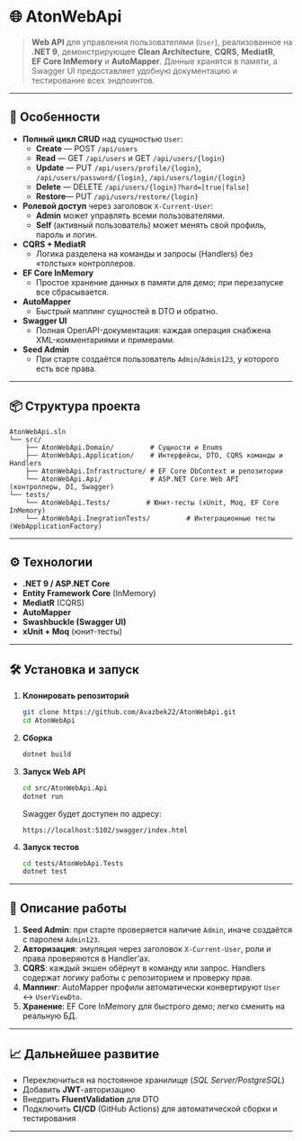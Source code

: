 # 🌐 AtonWebApi

&#x20;  &#x20;

> **Web API** для управления пользователями (`User`), реализованное на **.NET 9**, демонстрирующее **Clean Architecture**, **CQRS**, **MediatR**, **EF Core InMemory** и **AutoMapper**. Данные хранятся в памяти, а Swagger UI предоставляет удобную документацию и тестирование всех эндпоинтов.

---

## 🚀 Особенности

- **Полный цикл CRUD** над сущностью `User`:
  - **Create** — POST `/api/users`
  - **Read**   — GET `/api/users` и GET `/api/users/{login}`
  - **Update** — PUT `/api/users/profile/{login}`, `/api/users/password/{login}`, `/api/users/login/{login}`
  - **Delete** — DELETE `/api/users/{login}?hard=[true|false]`
  - **Restore**— PUT `/api/users/restore/{login}`
- **Ролевой доступ** через заголовок `X-Current-User`:
  - **Admin** может управлять всеми пользователями.
  - **Self** (активный пользователь) может менять свой профиль, пароль и логин.
- **CQRS + MediatR**
  - Логика разделена на команды и запросы (Handlers) без «толстых» контроллеров.
- **EF Core InMemory**
  - Простое хранение данных в памяти для демо; при перезапуске все сбрасывается.
- **AutoMapper**
  - Быстрый маппинг сущностей в DTO и обратно.
- **Swagger UI**
  - Полная OpenAPI-документация: каждая операция снабжена XML-комментариями и примерами.
- **Seed Admin**
  - При старте создаётся пользователь `Admin`/`Admin123`, у которого есть все права.

---

## 📦 Структура проекта

```
AtonWebApi.sln
└── src/
    ├── AtonWebApi.Domain/         # Сущности и Enums
    ├── AtonWebApi.Application/    # Интерфейсы, DTO, CQRS команды и Handlers
    ├── AtonWebApi.Infrastructure/ # EF Core DbContext и репозитории
    └── AtonWebApi.Api/            # ASP.NET Core Web API (контроллеры, DI, Swagger)
└── tests/
    └── AtonWebApi.Tests/         # Юнит-тесты (xUnit, Moq, EF Core InMemory)
    └── AtonWebApi.InegrationTests/         # Интеграционные тесты (WebApplicationFactory)
```

---

## ⚙️ Технологии

- **.NET 9 / ASP.NET Core**
- **Entity Framework Core** (InMemory)
- **MediatR** (CQRS)
- **AutoMapper**
- **Swashbuckle (Swagger UI)**
- **xUnit + Moq** (юнит-тесты)

---

## 🛠 Установка и запуск

1. **Клонировать репозиторий**
   ```bash
   git clone https://github.com/Avazbek22/AtonWebApi.git
   cd AtonWebApi
   ```
2. **Сборка**
   ```bash
   dotnet build
   ```
3. **Запуск Web API**
   ```bash
   cd src/AtonWebApi.Api
   dotnet run
   ```
   Swagger будет доступен по адресу:
   ```
   https://localhost:5102/swagger/index.html
   ```
4. **Запуск тестов**
   ```bash
   cd tests/AtonWebApi.Tests
   dotnet test
   ```

---

## 📝 Описание работы

1. **Seed Admin**: при старте проверяется наличие `Admin`, иначе создаётся с паролем `Admin123`.
2. **Авторизация**: эмуляция через заголовок `X-Current-User`, роли и права проверяются в Handler’ах.
3. **CQRS**: каждый экшен обёрнут в команду или запрос. Handlers содержат логику работы с репозиторием и проверку прав.
4. **Маппинг**: AutoMapper профили автоматически конвертируют `User` ↔ `UserViewDto`.
5. **Хранение**: EF Core InMemory для быстрого демо; легко сменить на реальную БД.

---

## 📈 Дальнейшее развитие

- Переключиться на постоянное хранилище (*SQL Server/PostgreSQL*)
- Добавить **JWT**-авторизацию
- Внедрить **FluentValidation** для DTO
- Подключить **CI/CD** (GitHub Actions) для автоматической сборки и тестирования

---
